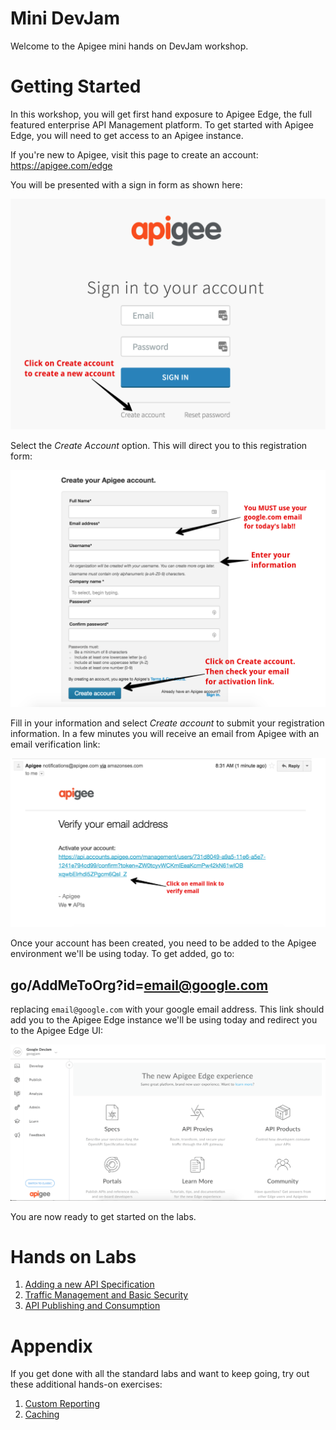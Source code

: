 # Mini DevJam

Welcome to the Apigee mini hands on DevJam workshop.

# Getting Started

  In this workshop, you will get first hand exposure to Apigee Edge, the full featured enterprise API Management platform. To get started with Apigee Edge, you will need to get access to an Apigee instance. 


  If you're new to Apigee, visit this page to create an account: <a href="https://apigee.com/edge" target="_blank">https://apigee.com/edge</a>

  You will be presented with a sign in form as shown here:

  ![Apigee Launch Page](images/sign-in-sign-up.png)

  Select the _Create Account_ option. This will direct you to this registration form:

  ![Image](images/registration-form-goog.png) 

  Fill in your information and select _Create account_ to submit your registration information. In a few minutes you will receive an email from Apigee with an email verification link:

  ![Image](images/verify-email.png)

  Once your account has been created, you need to be added to the Apigee environment we'll be using today. To get added, go to:

## go/AddMeToOrg?id=email@google.com

  replacing `email@google.com` with your google email address. This link should add you to the Apigee Edge instance we'll be using today and redirect you to the Apigee Edge UI:

  ![Image](images/dashboard.png)

  You are now ready to get started on the labs.

# Hands on Labs

1. [Adding a new API Specification](lab1.md)
2. [Traffic Management and Basic Security](lab2.md)
3. [API Publishing and Consumption](lab3.md)

# Appendix

If you get done with all the standard labs and want to keep going, try out these additional hands-on exercises:

1. [Custom Reporting](lab_appendix1.md)
2. [Caching](lab_appendix2.md)